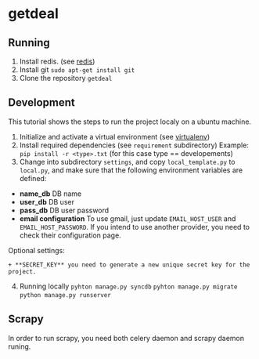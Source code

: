 # getdeal

## Running

1. Install redis. (see [redis](redis.io/download))
3. Install git `sudo apt-get install git`
4. Clone the repository `getdeal`

## Development

This tutorial shows the steps to run the project localy on a ubuntu machine.

1. Initialize and activate a virtual environment (see [virtualenv](http://virtualenv.org))
2. Install required dependencies (see `requirement` subdirectory) 
   Example: `pip install -r <type>.txt` (for this case type == developements)
3. Change into subdirectory `settings`, and copy `local_template.py` to `local.py`, and make sure that the following environment variables are defined:

  * **name_db** DB name
  * **user_db** DB user
  * **pass_db** DB user password
  * **email configuration** To use gmail, just update `EMAIL_HOST_USER` and `EMAIL_HOST_PASSWORD`. If you intend to use another provider, you need to check their configuration page.


  Optional settings:

    + **SECRET_KEY** you need to generate a new unique secret key for the project.

4. Running locally
    `pyhton manage.py syncdb`
    `pyhton manage.py migrate`
    `python manage.py runserver`
   

## Scrapy

In order to run scrapy, you need both celery daemon and scrapy daemon runing.

